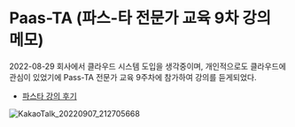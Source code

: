 # Paas-TA (파스-타 전문가 교육 9차 강의 메모)
2022-08-29 회사에서 클라우드 시스템 도입을 생각중이며, 개인적으로도 클라우드에 <br>
관심이 있었기에 Pass-TA 전문가 교육 9주차에 참가하여 강의를 듣게되었다.

* [파스타 강의 후기]()

![KakaoTalk_20220907_212705668](https://user-images.githubusercontent.com/82255957/188878075-9c74b83b-b36a-484e-96a3-333cba7df320.jpg)

